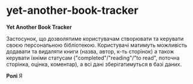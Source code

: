# yet-another-book-tracker
**Yet Another Book Tracker**

Застосунок, що дозволятиме користувачам створювати та керувати своєю персональною бібліотекою. 
Користувачі матимуть можливість додавати та видаляти книги (назва, автор, к-ть сторінок) а також керувати їхніми статусам ("completed"/"reading"/"to read", поточна сторінка, оцінка, коментар), а всі дані зберігатимуться в базі даних.

**Ролі**
Я
